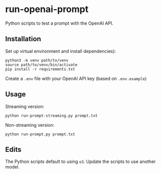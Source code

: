 # run-openai-prompt

Python scripts to test a prompt with the OpenAI API.

## Installation

Set up virtual environment and install dependencies):

```
python3 -m venv path/to/venv
source path/to/venv/bin/activate
pip install -r requirements.txt
```

Create a `.env` file with your OpenAI API key (based on `.env.example`)

## Usage 

Streaming version:

```
python run-prompt-streaming.py prompt.txt
```

Non-streaming version:

```
python run-prompt.py prompt.txt
```

## Edits 

The Python scripts default to using `o3`. Update the scripts to use another model.



